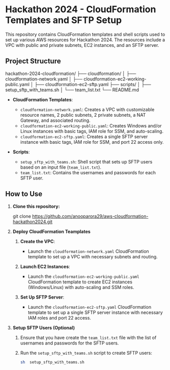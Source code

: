 # Hackathon 2024 - CloudFormation Templates and SFTP Setup

This repository contains CloudFormation templates and shell scripts used to set up various AWS resources for Hackathon 2024. The resources include a VPC with public and private subnets, EC2 instances, and an SFTP server.

## Project Structure

hackathon-2024-cloudformation/
├── cloudformation/
│   ├── cloudformation-network.yaml
│   ├── cloudformation-ec2-working-public.yaml
│   ├── cloudformation-ec2-sftp.yaml
├── scripts/
│   ├── setup_sftp_with_teams.sh
│   └── team_list.txt
└── README.md


- **CloudFormation Templates**:
  - `cloudformation-network.yaml`: Creates a VPC with customizable resource names, 2 public subnets, 2 private subnets, a NAT Gateway, and associated routing.
  - `cloudformation-ec2-working-public.yaml`: Creates Windows and/or Linux instances with basic tags, IAM role for SSM, and auto-scaling.
  - `cloudformation-ec2-sftp.yaml`: Creates a single SFTP server instance with basic tags, IAM role for SSM, and port 22 access only.

- **Scripts**:
  - `setup_sftp_with_teams.sh`: Shell script that sets up SFTP users based on an input file (`team_list.txt`).
  - `team_list.txt`: Contains the usernames and passwords for each SFTP user.

## How to Use

1. **Clone this repository:**

   git clone https://github.com/anooparora29/aws-cloudformation-hackathon2024.git
   
2. **Deploy CloudFormation Teamplates**

	1. **Create the VPC**:
  	   - Launch the `cloudformation-network.yaml` CloudFormation template to set up a VPC with necessary subnets and routing.

	2. **Launch EC2 Instances**:
  	   - Launch the `cloudformation-ec2-working-public.yaml` CloudFormation template to create EC2 instances (Windows/Linux) with auto-scaling and SSM roles.

	3. **Set Up SFTP Server**:
  	   - Launch the `cloudformation-ec2-sftp.yaml` CloudFormation template to set up a single SFTP server instance with necessary IAM roles and port 22 access.

3. **Setup SFTP Users (Optional)**

	1. Ensure that you have create the `team_list.txt` file with the list of usernames and passwords for the SFTP users.
   
	2. Run the `setup_sftp_with_teams.sh` script to create SFTP users:
   	   ```bash
   	   sh  setup_sftp_with_teams.sh


